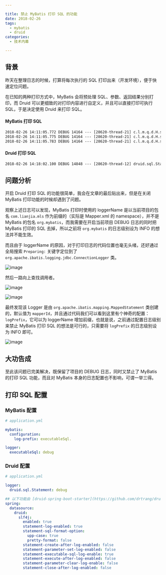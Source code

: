 ```yaml
---

title: 禁止 MyBatis 打印 SQL 的功能
date: 2018-02-26
tags:
  - mybatis
  - druid
categories:
  - 技术内幕

---
```


## 背景
昨天在整理日志的时候，打算将每次执行的 SQL 打印出来（开发环境），便于快速定位问题。

在已知的两种打印方式中，MyBatis 会将预处理 SQL、参数、返回结果分别打印，而 Druid 可以更细致的对打印内容进行自定义，并且可以直接打印可执行 SQL，于是决定使用 Druid 来打印 SQL。

<!-- more -->

#### MyBatis 打印 SQL
```txt
2018-02-26 14:11:05.772 DEBUG 14164 --- [28620-thread-21] c.l.m.q.d.H.selectCustom             : ==>  Preparing: SELECT id, log_type, business_id, operate_type, operator_ucid, operator_name, operator_ip, operation_reason, created_time, brand, log_content FROM sh_housedel_log WHERE business_id = ? AND operate_type = ? AND operation_reason IN ( ? ) LIMIT ? 
2018-02-26 14:11:05.775 DEBUG 14164 --- [28620-thread-21] c.l.m.q.d.H.selectCustom             : ==> Parameters: 101000000122(Long), u(String), house_maintain_update(String), 10(Integer)
2018-02-26 14:11:05.783 DEBUG 14164 --- [28620-thread-21] c.l.m.q.d.H.selectCustom             : <==      Total: 2
```

#### Druid 打印 SQL
```txt
2018-02-26 14:18:02.100 DEBUG 14848 --- [28620-thread-12] druid.sql.Statement                      : {conn-10001, pstmt-20001} executed. SELECT id, log_type, business_id, operate_type, operator_ucid , operator_name, operator_ip, operation_reason, created_time, brand , log_content FROM sh_housedel_log WHERE business_id = 101000000122 AND operate_type = 'u' AND operation_reason IN ('house_maintain_update') LIMIT 10
```

## 问题分析
开启 Druid 打印 SQL 的功能很简单，我会在文章的最后贴出来，但是在关闭 MyBatis 打印功能的时候却遇到了问题。

观察上述日志可以发现，MyBatis 打印时使用的 loggerName 是以当前项目的包名 `com.lianjia.mls` 作为前缀的（实际是 Mapper.xml 的 namespace），并不是 MyBatis 的包名 `org.mybatis`，而我需要在开启当前项目 DEBUG 日志的同时把 MyBatis 打印的 SQL 去掉，所以之前将 `org.mybatis` 的日志级别设为 INFO 的想法并不能生效。

而且由于 loggerName 的原因，对于打印日志的代码位置也毫无头绪，还好通过全局搜索 `Preparing:` 关键字定位到了 `org.apache.ibatis.logging.jdbc.ConnectionLogger` 类。

![image](https://user-images.githubusercontent.com/13851701/36660069-b00cc882-1b11-11e8-94f2-1995bdf39604.png)

然后一路向上查找调用者。

![image](https://user-images.githubusercontent.com/13851701/36660347-d03ab172-1b12-11e8-9cc2-95b264b0d3a6.png)

![image](https://user-images.githubusercontent.com/13851701/36661102-4d472e5a-1b15-11e8-91e2-e0c7481e4ad0.png)

最终发现该 Logger 是由 `org.apache.ibatis.mapping.MappedStatement` 类创建的，默认值为 `mapperId`，并且通过代码我们可以看到这里有个神奇的配置： `logPrefix`，它可以为 loggerName 增加前缀，也就是说，之前通过配置日志级别来禁止 MyBatis 打印 SQL 的想法是可行的，只需要将 `logPrefix` 的日志级别设为 INFO 即可。

![image](https://user-images.githubusercontent.com/13851701/36660544-7a8d0652-1b13-11e8-86e0-d94726097ae4.png)

## 大功告成
至此该问题已完美解决，既保留了项目的 DEBUG 日志，同时又禁止了 MyBatis 的打印 SQL 功能，而且对 MyBatis 本身的日志配置也不影响，可谓一举三得。

## 打印 SQL 配置
### MyBatis 配置
```yaml
# application.yml

mybatis:
  configuration:
    log-prefix: executableSql.

logger:
  executableSql: debug
```

### Druid 配置
```yaml
# application.yml

logger:
  druid.sql.Statement: debug

## 以下功能由 [druid-spring-boot-starter](https://github.com/drtrang/druid-spring-boot) 提供
spring:
  datasource:
    druid:
      slf4j:
        enabled: true
        statement-log-enabled: true
        statement-sql-format-option:
          upp-case: true
          pretty-format: false
        statement-create-after-log-enabled: false
        statement-parameter-set-log-enabled: false
        statement-executable-sql-log-enable: true
        statement-execute-after-log-enabled: false
        statement-parameter-clear-log-enable: false
        statement-close-after-log-enabled: false
```